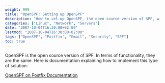 ```yaml
---
weight: 999
title: "OpenSPF: Setting up OpenSPF"
description: "How to set up OpenSPF, the open source version of SPF, with documentation for implementing it with Postfix."
categories: ["Linux", "Network", "Servers"]
date: "2007-10-04T16:30:00+02:00"
lastmod: "2007-10-04T16:30:00+02:00"
tags: ["OpenSPF", "Postfix", "Email", "Security", "SPF"]
toc: true
---
```


OpenSPF is the open source version of SPF. In terms of functionality, they are the same. Here is documentation explaining how to implement this type of solution:

[OpenSPF on Postfix Documentation](/pdf/openspf_postfix.pdf)
